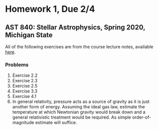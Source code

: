 # Homework 1, Due 2/4

## AST 840: Stellar Astrophysics, Spring 2020, Michigan State

All of the following exercises are from the course lecture notes, available [here](../assets/stellar-notes.pdf).

### Problems

1. Exercise 2.2
2. Exercise 2.3
3. Exercise 2.5
4. Exercise 3.3
5. Exercise 4.1
6. In general relativity, pressure acts as a source of gravity as it is just another form of energy. Assuming the ideal gas law, estimate the temperature at which Newtonian gravity would break down and a general relativistic treatment would be required. As simple order-of-magnitude estimate will suffice.
